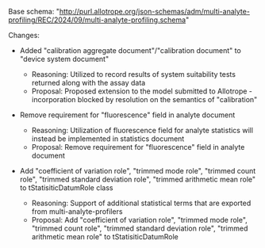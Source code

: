 Base schema: "http://purl.allotrope.org/json-schemas/adm/multi-analyte-profiling/REC/2024/09/multi-analyte-profiling.schema"

Changes:

* Added "calibration aggregate document"/"calibration document" to "device system document"
  * Reasoning: Utilized to record results of system suitability tests returned along with the assay data
  * Proposal: Proposed extension to the model submitted to Allotrope - incorporation blocked by resolution on the semantics of "calibration"


* Remove requirement for "fluorescence" field in analyte document
  * Reasoning: Utilization of fluorescence field for analyte statistics will instead be implemented in statistics document
  * Proposal: Remove requirement for "fluorescence" field in analyte document

  
* Add "coefficient of variation role", "trimmed mode role", "trimmed count role", "trimmed standard deviation role", "trimmed arithmetic mean role" to tStatisiticDatumRole class
  * Reasoning: Support of additional statistical terms that are exported from multi-analyte-profilers
  * Proposal: Add "coefficient of variation role", "trimmed mode role", "trimmed count role", "trimmed standard deviation role", "trimmed arithmetic mean role" to tStatisiticDatumRole 